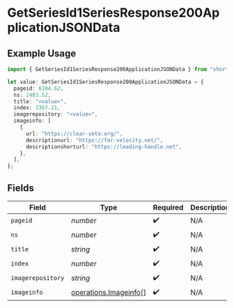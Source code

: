 # GetSeriesId1SeriesResponse200ApplicationJSONData

## Example Usage

```typescript
import { GetSeriesId1SeriesResponse200ApplicationJSONData } from "shortgenius/models/operations";

let value: GetSeriesId1SeriesResponse200ApplicationJSONData = {
  pageid: 6104.62,
  ns: 2403.52,
  title: "<value>",
  index: 3367.21,
  imagerepository: "<value>",
  imageinfo: [
    {
      url: "https://clear-veto.org/",
      descriptionurl: "https://far-velocity.net/",
      descriptionshorturl: "https://leading-handle.net",
    },
  ],
};
```

## Fields

| Field                                                          | Type                                                           | Required                                                       | Description                                                    |
| -------------------------------------------------------------- | -------------------------------------------------------------- | -------------------------------------------------------------- | -------------------------------------------------------------- |
| `pageid`                                                       | *number*                                                       | :heavy_check_mark:                                             | N/A                                                            |
| `ns`                                                           | *number*                                                       | :heavy_check_mark:                                             | N/A                                                            |
| `title`                                                        | *string*                                                       | :heavy_check_mark:                                             | N/A                                                            |
| `index`                                                        | *number*                                                       | :heavy_check_mark:                                             | N/A                                                            |
| `imagerepository`                                              | *string*                                                       | :heavy_check_mark:                                             | N/A                                                            |
| `imageinfo`                                                    | [operations.Imageinfo](../../models/operations/imageinfo.md)[] | :heavy_check_mark:                                             | N/A                                                            |